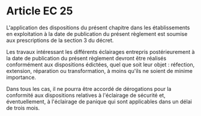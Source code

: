 # Article EC 25

L'application des dispositions du présent chapitre dans les établissements en exploitation à la date de publication du présent règlement est soumise aux prescriptions de la section 3 du décret.

Les travaux intéressant les différents éclairages entrepris postérieurement à la date de publication du présent règlement devront être réalisés conformément aux dispositions édictées, quel que soit leur objet : réfection, extension, réparation ou transformation, à moins qu'ils ne soient de minime importance.

Dans tous les cas, il ne pourra être accordé de dérogations pour la conformité aux dispositions relatives à l'éclairage de sécurité et, éventuellement, à l'éclairage de panique qui sont applicables dans un délai de trois mois.
